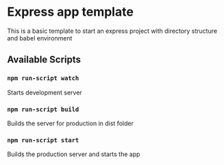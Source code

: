 # Express app template

This is a basic template to start an express project with directory structure and babel environment

## Available Scripts
### `npm run-script watch`
Starts development server


### `npm run-script build`
Builds the server for production in dist folder


### `npm run-script start`
Builds the production server and starts the app 
